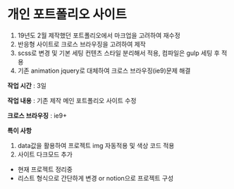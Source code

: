 # 개인 포트폴리오 사이트
1. 19년도 2월 제작했던 포트폴리오에서 마크업을 고려하여 재수정
2. 반응형 사이트로 크로스 브라우징을 고려하여 제작
3. scss로 변경 및 기본 세팅 컨텐츠 스타일 분리해서 적용, 컴파일은 gulp 세팅 후 적용
4. 기존 animation jquery로 대체하여 크로스 브라우징(ie9)문제 해결

**작업 시간** : 3일

**작업 내용** : 기존 제작 메인 포트폴리오 사이트 수정

**크로스 브라우징** : ie9+

**특이 사항** 
1. data값을 활용하여 프로젝트 img 자동적용 및 색상 코드 적용
2. 사이트 다크모드 추가

- 현재 프로젝트 정리중
- 리스트 형식으로 간단하게 변경 or notion으로 프로젝트 구성
